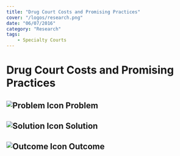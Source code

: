 ```yaml
---
title: "Drug Court Costs and Promising Practices"
cover: "/logos/research.png"
date: "06/07/2016"
category: "Research"
tags:
    - Specialty Courts
---
```


# Drug Court Costs and Promising Practices

## ![Problem Icon](https://github.com/google/material-design-icons/raw/master/alert/1x_web/ic_error_outline_black_48dp.png "Problem") Problem

## ![Solution Icon](https://github.com/google/material-design-icons/raw/master/action/1x_web/ic_lightbulb_outline_black_48dp.png "Solution") Solution

## ![Outcome Icon](https://github.com/google/material-design-icons/raw/master/action/1x_web/ic_view_list_black_48dp.png "Outcome") Outcome
